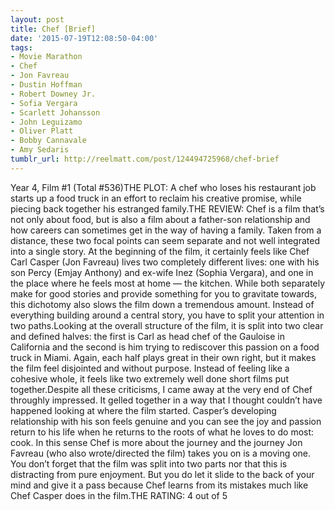 ```yaml
---
layout: post
title: Chef [Brief]
date: '2015-07-19T12:08:50-04:00'
tags:
- Movie Marathon
- Chef
- Jon Favreau
- Dustin Hoffman
- Robert Downey Jr.
- Sofia Vergara
- Scarlett Johansson
- John Leguizamo
- Oliver Platt
- Bobby Cannavale
- Amy Sedaris
tumblr_url: http://reelmatt.com/post/124494725968/chef-brief
---
```

Year 4, Film #1 (Total #536)THE PLOT: A chef who loses his restaurant job starts up a food truck in an effort to reclaim his creative promise, while piecing back together his estranged family.THE REVIEW: Chef is a film that’s not only about food, but is also a film about a father-son relationship and how careers can sometimes get in the way of having a family. Taken from a distance, these two focal points can seem separate and not well integrated into a single story. At the beginning of the film, it certainly feels like Chef Carl Casper (Jon Favreau) lives two completely different lives: one with his son Percy (Emjay Anthony) and ex-wife Inez (Sophia Vergara), and one in the place where he feels most at home — the kitchen. While both separately make for good stories and provide something for you to gravitate towards, this dichotomy also slows the film down a tremendous amount. Instead of everything building around a central story, you have to split your attention in two paths.Looking at the overall structure of the film, it is split into two clear and defined halves: the first is Carl as head chef of the Gauloise in California and the second is him trying to rediscover this passion on a food truck in Miami. Again, each half plays great in their own right, but it makes the film feel disjointed and without purpose. Instead of feeling like a cohesive whole, it feels like two extremely well done short films put together.Despite all these criticisms, I came away at the very end of Chef throughly impressed. It gelled together in a way that I thought couldn’t have happened looking at where the film started. Casper’s developing relationship with his son feels genuine and you can see the joy and passion return to his life when he returns to the roots of what he loves to do most: cook. In this sense Chef is more about the journey and the journey Jon Favreau (who also wrote/directed the film) takes you on is a moving one. You don’t forget that the film was split into two parts nor that this is distracting from pure enjoyment. But you do let it slide to the back of your mind and give it a pass because Chef learns from its mistakes much like Chef Casper does in the film.THE RATING: 4 out of 5
